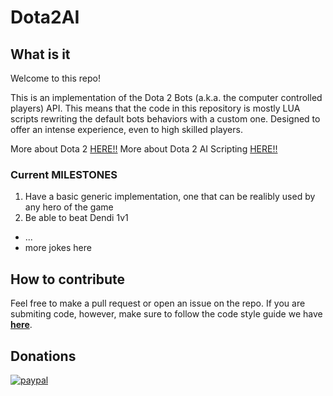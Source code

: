 # Dota2AI

## What is it

Welcome to this repo!

This is an implementation of the Dota 2 Bots (a.k.a. the computer controlled players) API. This means that the code in this repository is mostly LUA scripts rewriting the default bots behaviors with a custom one. Designed to offer an intense experience, even to high skilled  players. 

More about Dota 2 [HERE!!](http://dota2.gamepedia.com/Dota_2_Wiki)
More about Dota 2 AI Scripting [HERE!!](https://developer.valvesoftware.com/wiki/Dota_Bot_Scripting)

### Current MILESTONES ###

1. Have a basic generic implementation, one that can be realibly used by any hero of the game
2. Be able to beat Dendi 1v1
- ...
- more jokes here

## How to contribute
Feel free to make a pull request or open an issue on the repo. If you are submiting code, however, make sure to follow the code style guide we have **[here](https://github.com/furiouspuppy/Dota2AI/blob/master/StyleGuide.md)**.

## Donations
[![paypal](https://www.paypalobjects.com/en_US/i/btn/btn_donateCC_LG.gif)](https://www.paypal.com/cgi-bin/webscr?cmd=_s-xclick&hosted_button_id=CU4U4YDDPKYAN)
